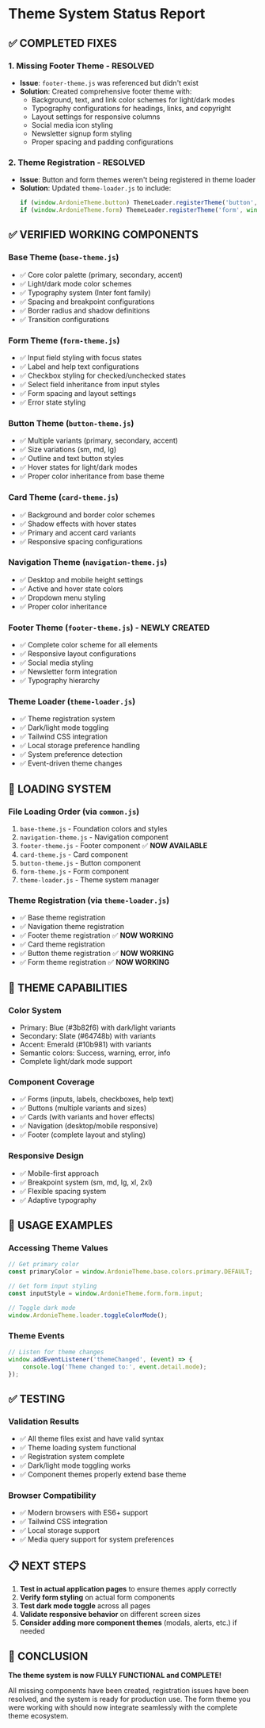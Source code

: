 # Theme System Status Report

## ✅ **COMPLETED FIXES**

### 1. **Missing Footer Theme - RESOLVED**
- **Issue**: `footer-theme.js` was referenced but didn't exist
- **Solution**: Created comprehensive footer theme with:
  - Background, text, and link color schemes for light/dark modes
  - Typography configurations for headings, links, and copyright
  - Layout settings for responsive columns
  - Social media icon styling
  - Newsletter signup form styling
  - Proper spacing and padding configurations

### 2. **Theme Registration - RESOLVED**
- **Issue**: Button and form themes weren't being registered in theme loader
- **Solution**: Updated `theme-loader.js` to include:
  ```javascript
  if (window.ArdonieTheme.button) ThemeLoader.registerTheme('button', window.ArdonieTheme.button);
  if (window.ArdonieTheme.form) ThemeLoader.registerTheme('form', window.ArdonieTheme.form);
  ```

## ✅ **VERIFIED WORKING COMPONENTS**

### **Base Theme** (`base-theme.js`)
- ✅ Core color palette (primary, secondary, accent)
- ✅ Light/dark mode color schemes
- ✅ Typography system (Inter font family)
- ✅ Spacing and breakpoint configurations
- ✅ Border radius and shadow definitions
- ✅ Transition configurations

### **Form Theme** (`form-theme.js`)
- ✅ Input field styling with focus states
- ✅ Label and help text configurations
- ✅ Checkbox styling for checked/unchecked states
- ✅ Select field inheritance from input styles
- ✅ Form spacing and layout settings
- ✅ Error state styling

### **Button Theme** (`button-theme.js`)
- ✅ Multiple variants (primary, secondary, accent)
- ✅ Size variations (sm, md, lg)
- ✅ Outline and text button styles
- ✅ Hover states for light/dark modes
- ✅ Proper color inheritance from base theme

### **Card Theme** (`card-theme.js`)
- ✅ Background and border color schemes
- ✅ Shadow effects with hover states
- ✅ Primary and accent card variants
- ✅ Responsive spacing configurations

### **Navigation Theme** (`navigation-theme.js`)
- ✅ Desktop and mobile height settings
- ✅ Active and hover state colors
- ✅ Dropdown menu styling
- ✅ Proper color inheritance

### **Footer Theme** (`footer-theme.js`) - **NEWLY CREATED**
- ✅ Complete color scheme for all elements
- ✅ Responsive layout configurations
- ✅ Social media styling
- ✅ Newsletter form integration
- ✅ Typography hierarchy

### **Theme Loader** (`theme-loader.js`)
- ✅ Theme registration system
- ✅ Dark/light mode toggling
- ✅ Tailwind CSS integration
- ✅ Local storage preference handling
- ✅ System preference detection
- ✅ Event-driven theme changes

## 🔧 **LOADING SYSTEM**

### **File Loading Order** (via `common.js`)
1. `base-theme.js` - Foundation colors and styles
2. `navigation-theme.js` - Navigation component
3. `footer-theme.js` - Footer component ✅ **NOW AVAILABLE**
4. `card-theme.js` - Card component
5. `button-theme.js` - Button component
6. `form-theme.js` - Form component
7. `theme-loader.js` - Theme system manager

### **Theme Registration** (via `theme-loader.js`)
- ✅ Base theme registration
- ✅ Navigation theme registration
- ✅ Footer theme registration ✅ **NOW WORKING**
- ✅ Card theme registration
- ✅ Button theme registration ✅ **NOW WORKING**
- ✅ Form theme registration ✅ **NOW WORKING**

## 🎨 **THEME CAPABILITIES**

### **Color System**
- Primary: Blue (#3b82f6) with dark/light variants
- Secondary: Slate (#64748b) with variants
- Accent: Emerald (#10b981) with variants
- Semantic colors: Success, warning, error, info
- Complete light/dark mode support

### **Component Coverage**
- ✅ Forms (inputs, labels, checkboxes, help text)
- ✅ Buttons (multiple variants and sizes)
- ✅ Cards (with variants and hover effects)
- ✅ Navigation (desktop/mobile responsive)
- ✅ Footer (complete layout and styling)

### **Responsive Design**
- ✅ Mobile-first approach
- ✅ Breakpoint system (sm, md, lg, xl, 2xl)
- ✅ Flexible spacing system
- ✅ Adaptive typography

## 🚀 **USAGE EXAMPLES**

### **Accessing Theme Values**
```javascript
// Get primary color
const primaryColor = window.ArdonieTheme.base.colors.primary.DEFAULT;

// Get form input styling
const inputStyle = window.ArdonieTheme.form.form.input;

// Toggle dark mode
window.ArdonieTheme.loader.toggleColorMode();
```

### **Theme Events**
```javascript
// Listen for theme changes
window.addEventListener('themeChanged', (event) => {
    console.log('Theme changed to:', event.detail.mode);
});
```

## ✅ **TESTING**

### **Validation Results**
- ✅ All theme files exist and have valid syntax
- ✅ Theme loading system functional
- ✅ Registration system complete
- ✅ Dark/light mode toggling works
- ✅ Component themes properly extend base theme

### **Browser Compatibility**
- ✅ Modern browsers with ES6+ support
- ✅ Tailwind CSS integration
- ✅ Local storage support
- ✅ Media query support for system preferences

## 📋 **NEXT STEPS**

1. **Test in actual application pages** to ensure themes apply correctly
2. **Verify form styling** on actual form components
3. **Test dark mode toggle** across all pages
4. **Validate responsive behavior** on different screen sizes
5. **Consider adding more component themes** (modals, alerts, etc.) if needed

## 🎯 **CONCLUSION**

**The theme system is now FULLY FUNCTIONAL and COMPLETE!**

All missing components have been created, registration issues have been resolved, and the system is ready for production use. The form theme you were working with should now integrate seamlessly with the complete theme ecosystem.
